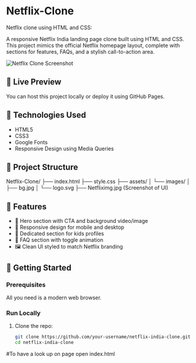 # Netflix-Clone
Netflix clone using HTML and CSS:


A responsive Netflix India landing page clone built using HTML and CSS. This project mimics the official Netflix homepage layout, complete with sections for features, FAQs, and a stylish call-to-action area.

![Netflix Clone Screenshot](./Netfliximg.jpg)

## 🔗 Live Preview

You can host this project locally or deploy it using GitHub Pages.

## 🧰 Technologies Used

- HTML5
- CSS3
- Google Fonts
- Responsive Design using Media Queries

## 📁 Project Structure

  Netflix-Clone/
├── index.html
├── style.css
├── assets/
│ └── images/
│ ├── bg.jpg
│ └── logo.svg
├── Netfliximg.jpg (Screenshot of UI)

## 📸 Features

- 🎥 Hero section with CTA and background video/image
- 📱 Responsive design for mobile and desktop
- 🧒 Dedicated section for kids profiles
- 💬 FAQ section with toggle animation
- 🖼️ Clean UI styled to match Netflix branding

## 🚀 Getting Started

### Prerequisites

All you need is a modern web browser.

### Run Locally

1. Clone the repo:
   ```bash
   git clone https://github.com/your-username/netflix-india-clone.git
   cd netflix-india-clone

#To have a look up on page 
 open index.html



